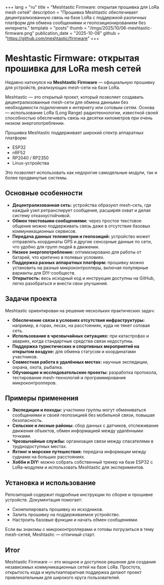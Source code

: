 +++
lang = "ru"
title = "Meshtastic Firmware: открытая прошивка для LoRa mesh сетей"
description = "Прошивка Meshtastic обеспечивает децентрализованную связь на базе LoRa с поддержкой различных платформ для обмена сообщениями и геопозиционированием без интернета."
template = "posts"
thumb = "/imgs/2025/10/06-meshtastic-firmware.png"
publication_date = "2025-10-06"
github = "https://github.com/meshtastic/firmware"
+++

# Meshtastic Firmware: открытая прошивка для LoRa mesh сетей

Недавно наткнулся на **Meshtastic Firmware** — официальную прошивку для устройств, реализующих mesh-сети на базе LoRa.

Meshtastic — это открытый проект, который позволяет создавать децентрализованные mesh-сети для обмена данными без необходимости подключения к интернету или сотовым сетям. Основа — использование LoRa (Long Range) радиотехнологии, известной своей способностью обеспечивать связь на десятки километров при очень низком энергопотреблении.

Прошивка Meshtastic поддерживает широкий спектр аппаратных платформ:

- ESP32
- nRF52
- RP2040 / RP2350
- Linux-устройства

Это позволяет использовать как недорогие самодельные модули, так и более продвинутые системы.

## Основные особенности

- **Децентрализованная сеть:** устройства образуют mesh-сеть, где каждый узел ретранслирует сообщения, расширяя охват и делая систему отказоустойчивой.
- **Обмен текстовыми сообщениями:** через простое текстовое общение можно поддерживать связь даже в отсутствие базовых коммуникационных сервисов.
- **Передача данных телеметрии и геопозиций:** устройство может отправлять координаты GPS и другие сенсорные данные по сети, что удобно для групп людей в движении.
- **Низкое энергопотребление:** оптимизировано для работы от батарей, что критично в полевых условиях.
- **Поддержка разных аппаратных платформ:** прошивку можно установить на разные микроконтроллеры, включая популярные варианты для DIY-сообществ.
- **Открытость:** весь исходный код и инструкции доступны на GitHub, легко разобраться и внести свои улучшения.

## Задачи проекта

Meshtastic ориентирован на решение нескольких практических задач:

- **Обеспечение связи в условиях отсутствия инфраструктуры:** например, в горах, лесах, на расстояниях, куда не тянет сотовая сеть.
- **Использование в чрезвычайных ситуациях:** при катастрофах и авариях, когда стандартные средства связи недоступны.
- **Поддержка туристических и спортивных мероприятий на открытом воздухе:** для обмена статусом и координатами участников.
- **Совместная работа в удалённых местах:** научные экспедиции, охрана, охота, рыбалка.
- **Обучающие и исследовательские проекты:** разработка протокола, тестирование mesh-технологий и программирование микроконтроллеров.

## Примеры применения

- **Экспедиции и походы:** участники группы могут обмениваться сообщениями и своей геопозицией без мобильной связи, повышая безопасность.
- **Сельские и лесные районы:** сбор данных с датчиков, отслеживание движения объектов, обмен информацией между удалёнными точками.
- **Чрезвычайные службы:** организация связи между спасателями в труднодоступных местах.
- **Яхтинг и морские путешествия:** передача информации между суднами на больших расстояниях.
- **Хобби и DIY:** можно собрать собственный трекер на базе ESP32 с LoRa-модулем и использовать Meshtastic для экспериментов.

## Установка и использование

Репозиторий содержит подробные инструкции по сборке и прошивке устройств. Документация помогает:

- Скомпилировать прошивку из исходников.
- Залить прошивку на поддерживаемое устройство.
- Настроить базовые функции и начать обмен сообщениями.

Если вы знакомы с микроконтроллерами и готовы погрузиться в тему mesh-сетей, Meshtastic — отличный старт.

## Итог

Meshtastic Firmware — это мощное и доступное решение для создания независимых коммуникационных сетей на базе LoRa. Простота, открытость кода и мультиаппаратная поддержка делают проект привлекательным для широкого круга пользователей.
